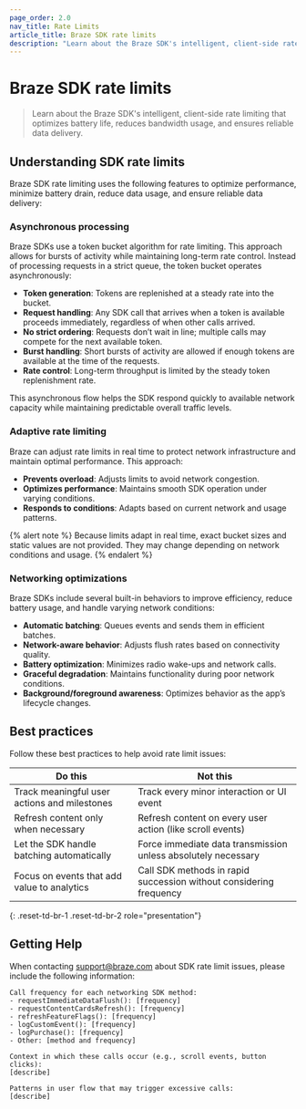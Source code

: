 ```yaml
---
page_order: 2.0
nav_title: Rate Limits
article_title: Braze SDK rate limits
description: "Learn about the Braze SDK's intelligent, client-side rate limiting that optimizes battery life, reduces bandwidth usage, and ensures reliable data delivery."
---
```


# Braze SDK rate limits

> Learn about the Braze SDK's intelligent, client-side rate limiting that optimizes battery life, reduces bandwidth usage, and ensures reliable data delivery.

## Understanding SDK rate limits

Braze SDK rate limiting uses the following features to optimize performance, minimize battery drain, reduce data usage, and ensure reliable data delivery:

### Asynchronous processing

Braze SDKs use a token bucket algorithm for rate limiting. This approach allows for bursts of activity while maintaining long-term rate control. Instead of processing requests in a strict queue, the token bucket operates asynchronously:

- **Token generation**: Tokens are replenished at a steady rate into the bucket.
- **Request handling**: Any SDK call that arrives when a token is available proceeds immediately, regardless of when other calls arrived.
- **No strict ordering**: Requests don’t wait in line; multiple calls may compete for the next available token.
- **Burst handling**: Short bursts of activity are allowed if enough tokens are available at the time of the requests.
- **Rate control**: Long-term throughput is limited by the steady token replenishment rate.

This asynchronous flow helps the SDK respond quickly to available network capacity while maintaining predictable overall traffic levels.

### Adaptive rate limiting

Braze can adjust rate limits in real time to protect network infrastructure and maintain optimal performance. This approach:

- **Prevents overload**: Adjusts limits to avoid network congestion.
- **Optimizes performance**: Maintains smooth SDK operation under varying conditions.
- **Responds to conditions**: Adapts based on current network and usage patterns.

{% alert note %}
Because limits adapt in real time, exact bucket sizes and static values are not provided. They may change depending on network conditions and usage.
{% endalert %}

### Networking optimizations

Braze SDKs include several built-in behaviors to improve efficiency, reduce battery usage, and handle varying network conditions:

- **Automatic batching**: Queues events and sends them in efficient batches.
- **Network-aware behavior**: Adjusts flush rates based on connectivity quality.
- **Battery optimization**: Minimizes radio wake-ups and network calls.
- **Graceful degradation**: Maintains functionality during poor network conditions.
- **Background/foreground awareness**: Optimizes behavior as the app’s lifecycle changes.

## Best practices

Follow these best practices to help avoid rate limit issues:

| Do this | Not this |
| --- | --- |
| Track meaningful user actions and milestones | Track every minor interaction or UI event |
| Refresh content only when necessary | Refresh content on every user action (like scroll events) |
| Let the SDK handle batching automatically | Force immediate data transmission unless absolutely necessary |
| Focus on events that add value to analytics | Call SDK methods in rapid succession without considering frequency |
{: .reset-td-br-1 .reset-td-br-2 role="presentation"}

## Getting Help

When contacting [support@braze.com](mailto:support@braze.com) about SDK rate limit issues, please include the following information:

```plaintext
Call frequency for each networking SDK method:
- requestImmediateDataFlush(): [frequency]
- requestContentCardsRefresh(): [frequency]
- refreshFeatureFlags(): [frequency]
- logCustomEvent(): [frequency]
- logPurchase(): [frequency]
- Other: [method and frequency]

Context in which these calls occur (e.g., scroll events, button clicks):
[describe]

Patterns in user flow that may trigger excessive calls:
[describe]
```
